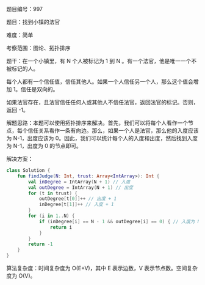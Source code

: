 题目编号：997

题目：找到小镇的法官

难度：简单

考察范围：图论、拓扑排序

题干：在一个小镇里，有 N 个人被标记为 1 到 N 。有一个法官，他是唯一一个不被标记的人。

每个人都有一个信任值，信任其他人。如果一个人信任另一个人，那么这个值会增加 1。信任是双向的。

如果法官存在，且法官信任任何人或其他人不信任法官，返回法官的标记。否则，返回 -1。

解题思路：本题可以使用拓扑排序来解决。首先，我们可以将每个人看作一个节点，每个信任关系看作一条有向边。那么，如果一个人是法官，那么他的入度应该为 N-1，出度应该为 0。因此，我们可以统计每个人的入度和出度，然后找到入度为 N-1，出度为 0 的节点即可。

解决方案：

```kotlin
class Solution {
    fun findJudge(N: Int, trust: Array<IntArray>): Int {
        val inDegree = IntArray(N + 1) // 入度
        val outDegree = IntArray(N + 1) // 出度
        for (t in trust) {
            outDegree[t[0]]++ // 出度 + 1
            inDegree[t[1]]++ // 入度 + 1
        }
        for (i in 1..N) {
            if (inDegree[i] == N - 1 && outDegree[i] == 0) { // 入度为 N-1，出度为 0
                return i
            }
        }
        return -1
    }
}
```

算法复杂度：时间复杂度为 O(E+V)，其中 E 表示边数，V 表示节点数。空间复杂度为 O(V)。